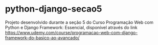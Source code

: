 # python-django-secao5

Projeto desenvolvido durante a seção 5 do Curso Programação Web com Python e Django Framework: Essencial, disponível através do link https://www.udemy.com/course/programacao-web-com-django-framework-do-basico-ao-avancado/
